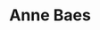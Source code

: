 ---
title: Anne Baes
slug: anne
icon: 
description: Specializes in SEO, Content Strategy, and Digital Marketing.
offline: false
handshake: true
url: https://anne/
docs: 
repo: 
owner: https://twitter.com/anne_paralleled
priority: 4
---